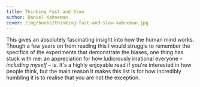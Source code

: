 ```yaml
---
title: Thinking Fast and Slow
author: Daniel Kahneman
cover: /img/books/thinking-fast-and-slow-kahneman.jpg
---
```


This gives an absolutely fascinating insight into how the human mind works. Though a few years on from reading this I would struggle to remember the specifics of the experiments that demonstrate the biases, one thing has stuck with me: an appreciation for how ludicrously irrational everyone – *including myself* – is. It's a highly enjoyable read if you're interested in how people think, but the main reason it makes this list is for how incredibly humbling it is to realise that you are not the exception. 